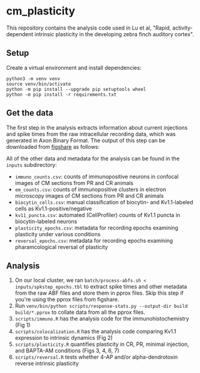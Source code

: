 
# cm_plasticity

This repository contains the analysis code used in Lu et al, "Rapid, activity-dependent intrinsic plasticity in the developing zebra finch auditory cortex". 

## Setup

Create a virtual environment and install dependencies:

``` shell
python3 -m venv venv
source venv/bin/activate
python -m pip install --upgrade pip setuptools wheel
python -m pip install -r requirements.txt
```

## Get the data

The first step in the analysis extracts information about current injections and spike times from the raw intracellular recording data, which was generated in Axon Binary Format. The output of this step can be downloaded from [figshare](https://dx.doi/10.6084/m9.figshare.23799951) as follows:


All of the other data and metadata for the analysis can be found in the `inputs` subdirectory:

- `immuno_counts.csv`: counts of immunopositive neurons in confocal images of CM sections from PR and CR animals
- `em_counts.csv`: counts of immunopositive clusters in electron microscopy images of CM sections from PR and CR animals
- `biocytin_cells.csv`: manual classification of biocytin- and Kv1.1-labeled cells as Kv1.1-positive/negative
- `kv11_puncta.csv`: automated (CellProfiler) counts of Kv1.1 puncta in biocytin-labeled neurons
- `plasticity_epochs.csv`: metadata for recording epochs examining plasticity under various conditions
- `reversal_epochs.csv`: metadata for recording epochs examining pharamcological reversal of plasticity

## Analysis

1. On our local cluster, we ran `batch/process-abfs.sh < inputs/spkstep_epochs.tbl` to extract spike times and other metadata from the raw ABF files and store them in pprox files. Skip this step if you're using the pprox files from figshare.
2. Run `venv/bin/python scripts/response-stats.py --output-dir build build/*.pprox` to collate data from all the pprox files.
3. `scripts/immuno.R` has the analysis code for the immunohistochemistry (Fig 1)
4. `scripts/colocalization.R` has the analysis code comparing Kv1.1 expression to intrinsic dynamics (Fig 2)
5. `scripts/plasticity.R` quantifies plasticity in CR, PR, minimal injection, and BAPTA-AM conditions (Figs 3, 4, 6, 7)
6. `scripts/reversal.R` tests whether 4-AP and/or alpha-dendrotoxin reverse intrinsic plasticity

